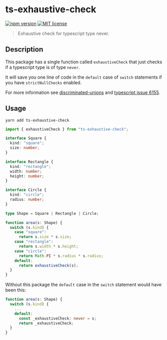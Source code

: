 # ts-exhaustive-check

[![npm version][version-image]][version-url]
[![MIT license][license-image]][license-url]

> Exhaustive check for typescript type never.

## Description

This package has a single function called `exhaustiveCheck` that just checks if a typescript type is of type `never`.

It will save you one line of code in the `default` case of `switch` statements if you have `strictNullChecks` enabled.

For more information see [discriminated-unions](https://basarat.gitbooks.io/typescript/content/docs/types/discriminated-unions.html) and [typescript issue 6155](https://github.com/Microsoft/TypeScript/issues/6155).

## Usage

```
yarn add ts-exhaustive-check
```

```typescript
import { exhaustiveCheck } from "ts-exhaustive-check";

interface Square {
  kind: "square";
  size: number;
}

interface Rectangle {
  kind: "rectangle";
  width: number;
  height: number;
}

interface Circle {
  kind: "circle";
  radius: number;
}

type Shape = Square | Rectangle | Circle;

function area(s: Shape) {
  switch (s.kind) {
    case "square":
      return s.size * s.size;
    case "rectangle":
      return s.width * s.height;
    case "circle":
      return Math.PI * s.radius * s.radius;
    default:
      return exhaustiveCheck(s);
  }
}
```

Without this package the `default` case in the `switch` statement would have been this:

```typescript
function area(s: Shape) {
  switch (s.kind) {
    ...
    default:
      const _exhaustiveCheck: never = s;
      return _exhaustiveCheck;
  }
}
```

[version-image]: https://img.shields.io/npm/v/ts-exhaustive-check.svg?style=flat
[version-url]: https://www.npmjs.com/package/ts-exhaustive-check
[license-image]: https://img.shields.io/github/license/jonaskello/ts-exhaustive-check.svg?style=flat
[license-url]: https://opensource.org/licenses/MIT
